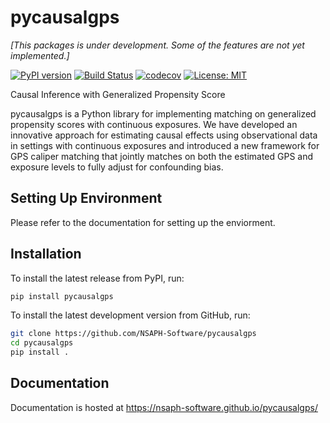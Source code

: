 # pycausalgps

_[This packages is under development. Some of the features are not yet implemented.]_

[![PyPI version](https://badge.fury.io/py/pycausalgps.svg)](https://badge.fury.io/py/pycausalgps)
[![Build Status](https://travis-ci.org/NSAPH-Software/pycausalgps.svg?branch=master)](https://travis-ci.org/NSAPH-Software/pycausalgps)
[![codecov](https://codecov.io/gh/NSAPH-Software/pycausalgps/branch/master/graph/badge.svg)](https://codecov.io/gh/NSAPH-Software/pycausalgps)
[![License: MIT](https://img.shields.io/badge/License-MIT-yellow.svg)](https://opensource.org/licenses/MIT)

Causal Inference with Generalized Propensity Score

pycausalgps is a Python library for implementing matching on generalized propensity scores with continuous exposures. We have developed an innovative approach for estimating causal effects using observational data in settings with continuous exposures and introduced a new framework for GPS caliper matching that jointly matches on both the estimated GPS and exposure levels to fully adjust for confounding bias.


## Setting Up Environment

Please refer to the documentation for setting up the enviorment.

## Installation

To install the latest release from PyPI, run:

```bash
pip install pycausalgps
```

To install the latest development version from GitHub, run:

```bash
git clone https://github.com/NSAPH-Software/pycausalgps
cd pycausalgps
pip install .
```

## Documentation

Documentation is hosted at https://nsaph-software.github.io/pycausalgps/
